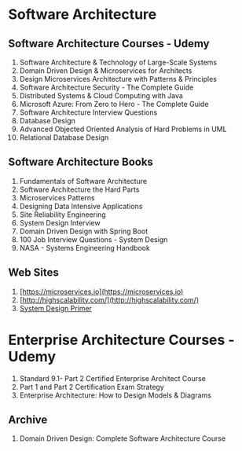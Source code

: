 # Software Architecture #
## Software Architecture Courses - Udemy ##
1. Software Architecture & Technology of Large-Scale Systems
2. Domain Driven Design & Microservices for Architects
3. Design Microservices Architecture with Patterns & Principles
4. Software Architecture Security - The Complete Guide
5. Distributed Systems & Cloud Computing with Java
6. Microsoft Azure: From Zero to Hero - The Complete Guide
7. Software Architecture Interview Questions
8. Database Design
9. Advanced Objected Oriented Analysis of Hard Problems in UML
10. Relational Database Design

## Software Architecture Books ##
1. Fundamentals of Software Architecture
2. Software Architecture the Hard Parts
3. Microservices Patterns
4. Designing Data Intensive Applications
5. Site Reliability Engineering
6. System Design Interview
7. Domain Driven Design with Spring Boot
8. 100 Job Interview Questions - System Design
9. NASA - Systems Engineering Handbook

## Web Sites ##
1. [https://microservices.io](https://microservices.io)
2. [http://highscalability.com/](http://highscalability.com/)
3. [System Design Primer](https://github.com/donnemartin/system-design-primer)

# Enterprise Architecture Courses - Udemy #
1. Standard 9.1- Part 2 Certified Enterprise Architect Course
2. Part 1 and Part 2 Certification Exam Strategy
3. Enterprise Architecture: How to Design Models & Diagrams

## Archive ##
1. Domain Driven Design: Complete Software Architecture Course